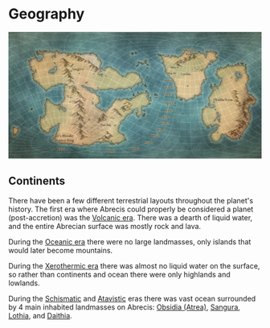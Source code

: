 # Geography

<meta property="og:description" content="There have been a few different terrestrial layouts throughout the planet's history.">

![Abrecis](abrecis.png)

## Continents

There have been a few different terrestrial layouts throughout the planet's history. The first era where Abrecis could properly be considered a planet (post-accretion) was the [Volcanic era](../history/eras/volcanic.md). There was a dearth of liquid water, and the entire Abrecian surface was mostly rock and lava.

During the [Oceanic era](../history/eras/oceanic.md) there were no large landmasses, only islands that would later become mountains.

During the [Xerothermic era](../history/eras/xerothermic.md) there was almost no liquid water on the surface, so rather than continents and ocean there were only highlands and lowlands.

During the [Schismatic](../history/eras/schismatic.md) and [Atavistic](../history/eras/atavistic.md) eras there was vast ocean surrounded by 4 main inhabited landmasses on Abrecis: [Obsidia (Atrea)](continents/obsidia.md), [Sangura](continents/sangura.md), [Lothia](continents/lothia.md), and [Daithia](continents/daithia.md).
